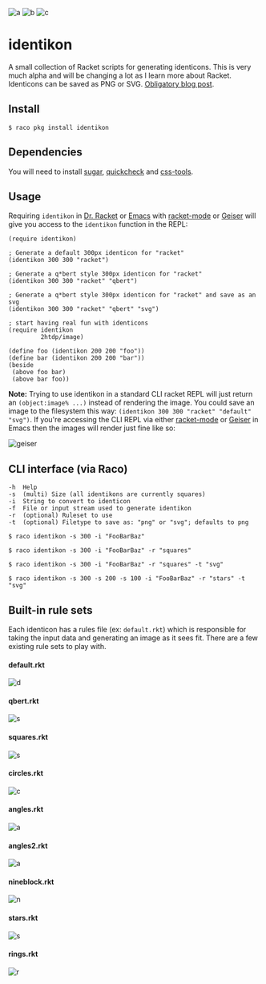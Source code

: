 ![a](http://static.v25media.com/identikon/darren_200.png) ![b](http://static.v25media.com/identikon/norma_200.png) ![c](http://static.v25media.com/identikon/koji_200.png)

identikon
=========

A small collection of Racket scripts for generating identicons. This is very much alpha and will be changing a lot as I learn more about Racket. Identicons can be saved as PNG or SVG. [Obligatory blog post](http://darrennewton.com/2015/01/04/deterministic-pixels/).

## Install

`$ raco pkg install identikon`

## Dependencies

You will need to install [sugar](http://pkg-build.racket-lang.org/doc/sugar/index.html), [quickcheck](http://pkg-build.racket-lang.org/doc/quickcheck@quickcheck/index.html) and [css-tools](https://github.com/mbutterick/css-tools).

## Usage

Requiring `identikon` in [Dr. Racket](http://docs.racket-lang.org/drracket/) or [Emacs](http://docs.racket-lang.org/guide/Emacs.html) with [racket-mode](https://github.com/greghendershott/racket-mode) or [Geiser](http://www.nongnu.org/geiser/) will give you access to the `identikon` function in the REPL:

```racket
(require identikon)

; Generate a default 300px identicon for "racket"
(identikon 300 300 "racket")

; Generate a q*bert style 300px identicon for "racket"
(identikon 300 300 "racket" "qbert")

; Generate a q*bert style 300px identicon for "racket" and save as an svg
(identikon 300 300 "racket" "qbert" "svg")

; start having real fun with identicons
(require identikon
         2htdp/image)

(define foo (identikon 200 200 "foo"))
(define bar (identikon 200 200 "bar"))
(beside
 (above foo bar)
 (above bar foo))
```

**Note:** Trying to use identikon in a standard CLI racket REPL will just return an `(object:image% ...)` instead of rendering the image. You could save an image to the filesystem this way: `(identikon 300 300 "racket" "default" "svg")`. If you're accessing the CLI REPL via either [racket-mode](https://github.com/greghendershott/racket-mode) or [Geiser](http://www.nongnu.org/geiser/) in Emacs then the images will render just fine like so:

![geiser](https://dl.dropbox.com/s/sb0f5av6fzvtcqv/Screenshot%202014-11-28%2018.14.30.png?dl=0)

## CLI interface (via Raco)

```shell
-h  Help
-s  (multi) Size (all identikons are currently squares)
-i  String to convert to identicon
-f  File or input stream used to generate identikon
-r  (optional) Ruleset to use
-t  (optional) Filetype to save as: "png" or "svg"; defaults to png

$ raco identikon -s 300 -i "FooBarBaz"

$ raco identikon -s 300 -i "FooBarBaz" -r "squares"

$ raco identikon -s 300 -i "FooBarBaz" -r "squares" -t "svg"

$ raco identikon -s 300 -s 200 -s 100 -i "FooBarBaz" -r "stars" -t "svg"
```

## Built-in rule sets

Each identicon has a rules file (ex: `default.rkt`) which is responsible for taking the input data and generating an image as it sees fit. There are a few existing rule sets to play with.

#### default.rkt

![d](http://static.v25media.com/identikon/norma_300_default.png)

#### qbert.rkt

![s](http://static.v25media.com/identikon/racket_300_qbert.png)

#### squares.rkt

![s](http://static.v25media.com/identikon/norma_300_squares.png)

#### circles.rkt

![c](http://static.v25media.com/identikon/norma_300_circles.png)

#### angles.rkt

![a](http://static.v25media.com/identikon/norma_300_angles.png)

#### angles2.rkt

![a](http://static.v25media.com/identikon/norma_300_angles2.png)

#### nineblock.rkt

![n](http://static.v25media.com/identikon/norma_300_nineblock.png)

#### stars.rkt

![s](http://static.v25media.com/identikon/norma_300_stars.png)

#### rings.rkt

![r](http://static.v25media.com/identikon/norma_300_rings.png)
